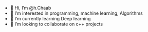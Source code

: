- 👋 Hi, I’m @h.Chaab
- 👀 I’m interested in programming, machine learning, Algorithms
- 🌱 I’m currently learning Deep learning
- 💞 I’m looking to collaborate on c++ projects


<!---
homa1chaab/homa1chaab is a ✨ special ✨ repository because its `README.md` (this file) appears on your GitHub profile.
You can click the Preview link to take a look at your changes.
--->
